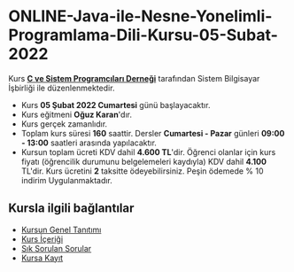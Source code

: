 # ONLINE-Java-ile-Nesne-Yonelimli-Programlama-Dili-Kursu-05-Subat-2022

 Kurs [__C ve Sistem Programcıları Derneği__](http://www.csystem.org/) tarafından Sistem Bilgisayar İşbirliği ile düzenlenmektedir.
+ Kurs __05 Şubat 2022 Cumartesi__ günü başlayacaktır.
+ Kurs eğitmeni __Oğuz Karan__'dır.
+ Kurs gerçek zamanlıdır.
+ Toplam kurs süresi __160__ saattir. Dersler __Cumartesi - Pazar__ günleri __09:00 - 13:00__ saatleri arasında yapılacaktır.
+ Kursun toplam ücreti KDV dahil __4.600 TL__'dir. Öğrenci olanlar için kurs fiyatı (öğrencilik durumunu belgelemeleri kaydıyla) KDV dahil __4.100__ TL'dir. Kurs ücretini __2__ taksitte ödeyebilirsiniz. Peşin ödemede % 10 indirim Uygulanmaktadır.

## Kursla ilgili bağlantılar
+ [Kursun Genel Tanıtımı](https://github.com/CSD-1993/ONLINE-Java-ile-Nesne-Yonelimli-Programlama-Dili-Kursu-6-KASIM-2021/blob/main/kurs_tanitimi.md)
+ [Kurs İçeriği](https://github.com/CSD-1993/ONLINE-Java-ile-Nesne-Yonelimli-Programlama-Dili-Kursu-6-KASIM-2021/blob/main/kurs_icerigi.md)
+ [Sık Sorulan Sorular](https://github.com/CSD-1993/ONLINE-Java-ile-Nesne-Yonelimli-Programlama-Dili-Kursu-6-KASIM-2021/blob/main/sss.md)
+ [Kursa Kayıt](https://us02web.zoom.us/meeting/register/tZIpc--oqTspGdXYFvE2GdLlWWvVNGfHRTbk)
